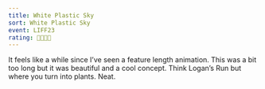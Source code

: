 ```yaml
---
title: White Plastic Sky
sort: White Plastic Sky
event: LIFF23
rating: 🌳🌳🌳🌳
---
```

It feels like a while since I’ve seen a feature length animation. This was a bit too long but it was beautiful and a cool concept. Think Logan’s Run but where you turn into plants. Neat.
